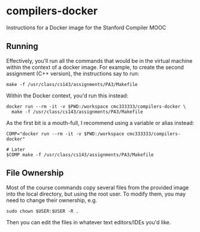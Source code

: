 # compilers-docker
Instructions for a Docker image for the Stanford Compiler MOOC

## Running

Effectively, you'll run all the commands that would be in the virtual machine
within the context of a docker image. For example, to create the second
assignment (C++ version), the instructions say to run:

```
make -f /usr/class/cs143/assignments/PA3/Makefile
```

Within the Docker context, you'd run this instead:

```
docker run --rm -it -v $PWD:/workspace cmc333333/compilers-docker \
  make -f /usr/class/cs143/assignments/PA3/Makefile
```

As the first bit is a mouth-full, I recommend using a variable or alias
instead:

```
COMP="docker run --rm -it -v $PWD:/workspace cmc333333/compilers-docker"

# Later
$COMP make -f /usr/class/cs143/assignments/PA3/Makefile
```

## File Ownership
Most of the course commands copy several files from the provided image into
the local directory, but using the root user. To modify them, you may need to
change their ownership, e.g.

```
sudo chown $USER:$USER -R .
```

Then you can edit the files in whatever text editors/IDEs you'd like.

